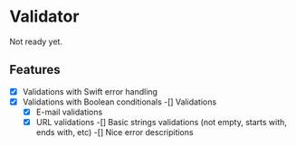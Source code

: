 # Validator

Not ready yet.

## Features

-[x] Validations with  Swift error handling
-[x] Validations with Boolean conditionals
-[] Validations
    -[x] E-mail validations
    -[x] URL validations
    -[] Basic strings validations (not empty, starts with, ends with, etc)
-[] Nice error descripitions
